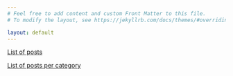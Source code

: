 ```yaml
---
# Feel free to add content and custom Front Matter to this file.
# To modify the layout, see https://jekyllrb.com/docs/themes/#overriding-theme-defaults

layout: default
---
```


<a href="/posts">List of posts</a>

<a href="/posts_per_category">List of posts per category</a>
